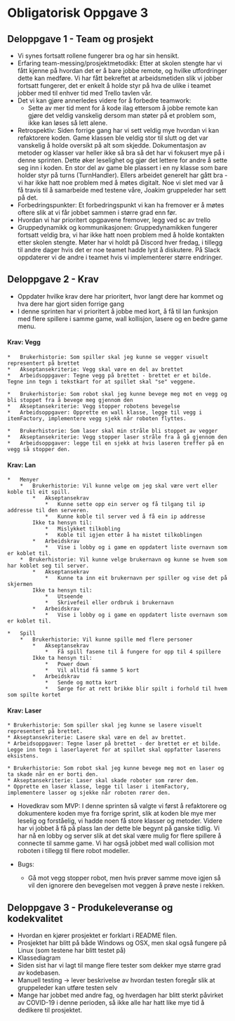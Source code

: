 # Obligatorisk Oppgave 3

## Deloppgave 1 - Team og prosjekt
*   Vi synes fortsatt rollene fungerer bra og har sin hensikt.
*   Erfaring team-messing/prosjektmetodikk: Etter at skolen stengte har vi fått kjenne på hvordan det er å bare jobbe remote,
og hvilke utfordringer dette kan medføre. Vi har fått bekreftet at arbeidsmetiden slik vi jobber fortsatt fungerer, det er 
enkelt å holde styr på hva de ulike i teamet jobber med til enhver tid med Trello tavlen vår.
*   Det vi kan gjøre annerledes videre for å forbedre teamwork:
    * Sette av mer tid ment for å kode ilag ettersom å jobbe remote kan gjøre det veldig vanskelig dersom man støter på et problem som,
    ikke kan løses så lett alene.
*   Retrospektiv: Siden forrige gang har vi sett veldig mye hvordan vi kan refaktorere koden. Game klassen ble veldig stor til slutt
og det var vanskelig å holde oversikt på alt som skjedde. Dokumentasjon av metoder og klasser var heller ikke så bra så det har
vi fokusert mye på i denne sprinten. Dette øker leselighet og gjør det lettere for andre å sette seg inn i koden. En stor del av game ble plassert
i en ny klasse som bare holder styr på turns (TurnHandler). Ellers arbeidet generelt har gått bra - vi har ikke hatt noe problem
med å møtes digitalt. Noe vi slet med var å få travis til å samarbeide med testene våre, Joakim gruppeleder har sett på det.
*   Forbedringspunkter: Et forbedringspunkt vi kan ha fremover er å møtes oftere slik at vi får jobbet sammen i større grad enn før.
*   Hvordan vi har prioritert opgpavene fremover, legg ved sc av trello
*   Gruppedynamikk og kommunikasjonen: Gruppedynamikken fungerer fortsatt veldig bra, vi har ikke hatt noen problem med å holde
kontakten etter skolen stengte. Møter har vi holdt på Discord hver fredag, i tillegg til andre dager hvis det er noe teamet hadde lyst å diskutere.
På Slack oppdaterer vi de andre i teamet hvis vi implementerer større endringer.

## Deloppgave 2 - Krav
*   Oppdater hvilke krav dere har prioritert, hvor langt dere har kommet og hva dere har gjort siden forrige gang
*   I denne sprinten har vi prioritert å jobbe med kort, å få til lan funksjon med flere spillere i samme game, wall kollisjon, lasere og en bedre game menu.

####   Krav: **Vegg**


    *   Brukerhistorie: Som spiller skal jeg kunne se vegger visuelt representert på brettet
    *   Akseptansekriterie: Vegg skal vøre en del av brettet
    *   Arbeidsoppgaver: Tegne vegg på brettet - brettet er et bilde. Tegne inn tegn i tekstkart for at spillet skal "se" veggene.
        
    *   Brukerhistorie: Som robot skal jeg kunne bevege meg mot en vegg og bli stoppet fra å bevege meg gjennom den
    *   Akseptansekriterie: Vegg stopper robotens bevegelse
    *   Arbeidsoppgaver: Opprette en wall klasse, legge til vegg i itemFactory, implementere vegg sjekk når roboten flyttes.
    
    *   Brukerhistorie: Som laser skal min stråle bli stoppet av vegger 
    *   Akseptansekriterie: Vegg stopper laser stråle fra å gå gjennom den
    *   Arbeidsoppgaver: legge til en sjekk at hvis laseren treffer på en vegg så stopper den.
####   Krav: **Lan**


    *   Menyer
	    *   Brukerhistorie: Vil kunne velge om jeg skal være vert eller koble til eit spill.
		    *   Akseptansekrav
			    *   Kunne sette opp ein server og få tilgang til ip addresse til den serveren.
			    *   Kunne koble til server ved å få ein ip addresse 
			Ikke ta hensyn til:
			    *   Mislykket tilkobling
			    *   Koble til igjen etter å ha mistet tilkoblingen
		    *   Arbeidskrav
			    *   Vise i lobby og i game en oppdatert liste overnavn som er koblet til.
        *  Brukerhistorie: Vil kunne velge brukernavn og kunne se hvem som har koblet seg til server.
		    *   Akseptansekrav
			    *   Kunne ta inn eit brukernavn per spiller og vise det på skjermen
			Ikke ta hensyn til:
			    *   Utseende
			    *   Skrivefeil eller ordbruk i brukernavn
		    *   Arbeidskrav
			    *   Vise i lobby og i game en oppdatert liste overnavn som er koblet til.
 
    *   Spill
        *   Brukerhistorie: Vil kunne spille med flere personer
            *   Akseptansekrav
			    *   Få spill fasene til å fungere for opp til 4 spillere
			Ikke ta hensyn til:
			    *   Power down
			    *   Vil alltid få samme 5 kort
		    *   Arbeidskrav
			    *   Sende og motta kort
			    *   Sørge for at rett brikke blir spilt i forhold til hvem som spilte kortet   
			    
####	Krav: **Laser**


	* Brukerhistorie: Som spiller skal jeg kunne se lasere visuelt representert på brettet.
	* Akseptansekriterie: Lasere skal være en del av brettet.
	* Arbeidsoppgaver: Tegne laser på brettet - der brettet er et bilde. Legge inn tegn i laserlayeret for at spillet skal oppfatter laserens eksistens.

	* Brukerhistorie: Som robot skal jeg kunne bevege meg mot en laser og ta skade når en er borti den.
	* Akseptansekriterie: Laser skal skade roboter som rører dem.
	* Opprette en laser klasse, legge til laser i itemFactory, implementere lasser og sjekke når roboten rører den.
			     
*   Hovedkrav som MVP: I denne sprinten så valgte vi først å refaktorere og dokumentere koden mye fra forrige sprint, slik at koden ble mye mer leselig og forståelig, vi hadde noen få store klasser og metoder.
Videre har vi jobbet å få på plass lan der dette ble begynt på ganske tidlig. Vi har nå en lobby og server slik at det skal være mulig for flere spillere å connecte til samme game. 
Vi har også jobbet med wall collision mot roboten i tillegg til flere robot modeller. 

*   Bugs:
    *   Gå mot vegg stopper robot, men hvis prøver samme move igjen så vil den ignorere den bevegelsen mot veggen å prøve neste i rekken.

## Deloppgave 3 - Produkeleveranse og kodekvalitet
*   Hvordan en kjører prosjektet er forklart i README filen.
*   Prosjektet har blitt på både Windows og OSX, men skal også fungere på Linux (som testene har blitt testet på)
*   Klassediagram
*   Siden sist har vi lagt til mange flere tester som dekker mye større grad av kodebasen.
*   Manuell testing -> lever beskrivelse av hvordan testen foregår slik at gruppeleder kan utføre testen selv
*   Mange har jobbet med andre fag, og hverdagen har blitt sterkt påvirket av COVID-19 i denne perioden, så ikke alle har hatt like mye tid å dedikere til prosjektet.